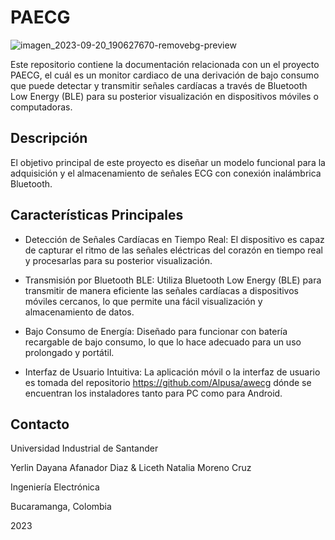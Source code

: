 # PAECG

![imagen_2023-09-20_190627670-removebg-preview](https://github.com/Dayana021199/PAECG/assets/135389828/6c784d99-827e-453f-8376-8774b855d59d) 


Este repositorio contiene la documentación relacionada con un el proyecto PAECG, el cuál es un monitor cardiaco de una derivación de bajo consumo que puede detectar y transmitir señales cardíacas a través de Bluetooth Low Energy (BLE) para su posterior visualización en dispositivos móviles o computadoras.

## Descripción 

El objetivo principal de este proyecto es diseñar un modelo funcional para la adquisición y el almacenamiento de señales ECG con conexión inalámbrica Bluetooth.

## Características Principales

- Detección de Señales Cardíacas en Tiempo Real: El dispositivo es capaz de capturar el ritmo de las señales eléctricas del corazón en tiempo real y procesarlas para su posterior visualización.

- Transmisión por Bluetooth BLE: Utiliza Bluetooth Low Energy (BLE) para transmitir de manera eficiente las señales cardíacas a dispositivos móviles cercanos, lo que permite una fácil visualización y almacenamiento de datos.

- Bajo Consumo de Energía: Diseñado para funcionar con batería recargable de bajo consumo, lo que lo hace adecuado para un uso prolongado y portátil.

- Interfaz de Usuario Intuitiva: La aplicación móvil o la interfaz de usuario es tomada del repositorio https://github.com/Alpusa/awecg dónde se encuentran los instaladores tanto para PC como para Android.

## Contacto

Universidad Industrial de Santander

Yerlin Dayana Afanador Diaz & Liceth Natalia Moreno Cruz

Ingeniería Electrónica

Bucaramanga, Colombia

2023





 
